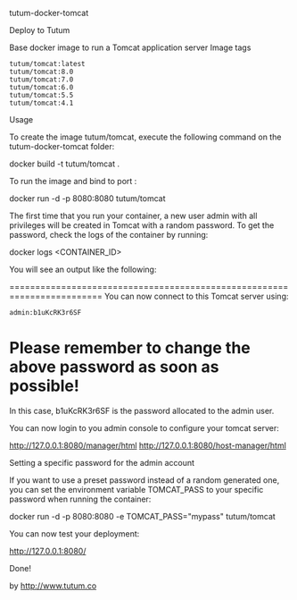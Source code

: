 tutum-docker-tomcat

Deploy to Tutum

Base docker image to run a Tomcat application server
Image tags

    tutum/tomcat:latest
    tutum/tomcat:8.0
    tutum/tomcat:7.0
    tutum/tomcat:6.0
    tutum/tomcat:5.5
    tutum/tomcat:4.1

Usage

To create the image tutum/tomcat, execute the following command on the tutum-docker-tomcat folder:

docker build -t tutum/tomcat .

To run the image and bind to port :

docker run -d -p 8080:8080 tutum/tomcat

The first time that you run your container, a new user admin with all privileges will be created in Tomcat with a random password. To get the password, check the logs of the container by running:

docker logs <CONTAINER_ID>

You will see an output like the following:

========================================================================
You can now connect to this Tomcat server using:

    admin:b1uKcRK3r6SF

Please remember to change the above password as soon as possible!
========================================================================

In this case, b1uKcRK3r6SF is the password allocated to the admin user.

You can now login to you admin console to configure your tomcat server:

http://127.0.0.1:8080/manager/html
http://127.0.0.1:8080/host-manager/html

Setting a specific password for the admin account

If you want to use a preset password instead of a random generated one, you can set the environment variable TOMCAT_PASS to your specific password when running the container:

docker run -d -p 8080:8080 -e TOMCAT_PASS="mypass" tutum/tomcat

You can now test your deployment:

http://127.0.0.1:8080/

Done!

by http://www.tutum.co
